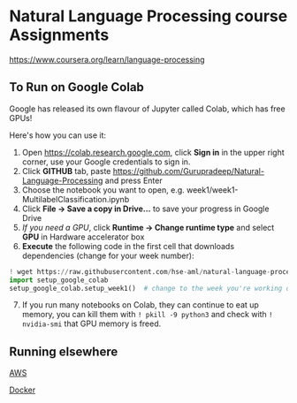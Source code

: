 # Natural Language Processing course Assignments
https://www.coursera.org/learn/language-processing

## To Run on Google Colab
Google has released its own flavour of Jupyter called Colab, which has free GPUs!

Here's how you can use it:
1. Open https://colab.research.google.com, click **Sign in** in the upper right corner, use your Google credentials to sign in.
2. Click **GITHUB** tab, paste https://github.com/Gurupradeep/Natural-Language-Processing and press Enter
3. Choose the notebook you want to open, e.g. week1/week1-MultilabelClassification.ipynb
4. Click **File -> Save a copy in Drive...** to save your progress in Google Drive
5. _If you need a GPU_, click **Runtime -> Change runtime type** and select **GPU** in Hardware accelerator box
6. **Execute** the following code in the first cell that downloads dependencies (change for your week number):
```python
! wget https://raw.githubusercontent.com/hse-aml/natural-language-processing/master/setup_google_colab.py -O setup_google_colab.py
import setup_google_colab
setup_google_colab.setup_week1()  # change to the week you're working on
```
7. If you run many notebooks on Colab, they can continue to eat up memory,
you can kill them with `! pkill -9 python3` and check with `! nvidia-smi` that GPU memory is freed.


## Running elsewhere

[AWS](AWS-tutorial.md)

[Docker](Docker-tutorial.md)
